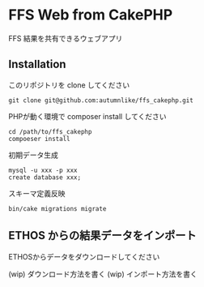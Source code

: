 # FFS Web from CakePHP

FFS 結果を共有できるウェブアプリ

## Installation

このリポジトリを clone してください

```
git clone git@github.com:autumnlike/ffs_cakephp.git
```

PHPが動く環境で composer install してください

```
cd /path/to/ffs_cakephp
compoeser install
```

初期データ生成
```
mysql -u xxx -p xxx
create database xxx;
```

スキーマ定義反映
```
bin/cake migrations migrate
```

## ETHOS からの結果データをインポート

ETHOSからデータをダウンロードしてください

(wip) ダウンロード方法を書く
(wip) インポート方法を書く


